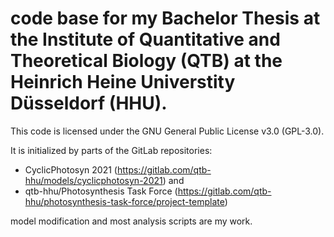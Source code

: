 # code base for my Bachelor Thesis at the Institute of Quantitative and Theoretical Biology (QTB) at the Heinrich Heine Universtity Düsseldorf (HHU).

This code is licensed under the GNU General Public License v3.0 (GPL-3.0).

It is initialized by parts of the GitLab repositories:
* CyclicPhotosyn 2021 (https://gitlab.com/qtb-hhu/models/cyclicphotosyn-2021) and
* qtb-hhu/Photosynthesis Task Force (https://gitlab.com/qtb-hhu/photosynthesis-task-force/project-template)

model modification and most analysis scripts are my work.
